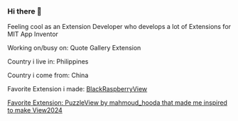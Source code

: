 ### Hi there 👋

Feeling cool as an Extension Developer who develops a lot of Extensions for MIT App Inventor

Working on/busy on: Quote Gallery Extension

Country i live in: Philippines

Country i come from: China

Favorite Extension i made: <a href="https://github.com/bextdev797/BlackRaspberryViewAI2/releases/download/2/com.brandonang.blackraspberryview.aix">BlackRaspberryView

Favorite Extension: PuzzleView by mahmoud_hooda that made me inspired to make View2024
